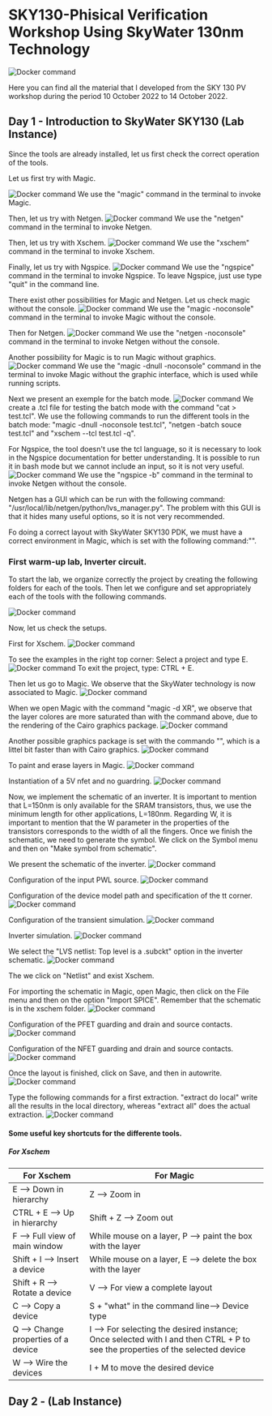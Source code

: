 # SKY130-Phisical Verification Workshop Using SkyWater 130nm Technology

![Docker command](/Images/PV.jpg)

Here you can find all the material that I developed from the SKY 130 PV workshop during the period 10 October 2022 to 14 October 2022.

## Day 1 - Introduction to SkyWater SKY130 (Lab Instance)

Since the tools are already installed, let us first check the correct operation of the tools.

Let us first try with Magic.

![Docker command](/Day1_images/1.PNG)
We use the "magic" command in the terminal to invoke Magic.

Then, let us try with Netgen.
![Docker command](/Day1_images/2.PNG)
We use the "netgen" command in the terminal to invoke Netgen.

Then, let us try with Xschem.
![Docker command](/Day1_images/3.PNG)
We use the "xschem" command in the terminal to invoke Xschem.

Finally, let us try with Ngspice.
![Docker command](/Day1_images/4.PNG)
We use the "ngspice" command in the terminal to invoke Ngspice. To leave Ngspice, just use type "quit" in the command line.

There exist other possibilities for Magic and Netgen. Let us check magic without the console.
![Docker command](/Day1_images/5.PNG)
We use the "magic -noconsole" command in the terminal to invoke Magic without the console.

Then for Netgen.
![Docker command](/Day1_images/6.PNG)
We use the "netgen -noconsole" command in the terminal to invoke Netgen without the console.

Another possibility for Magic is to run Magic without graphics.
![Docker command](/Day1_images/7.PNG)
We use the "magic -dnull -noconsole" command in the terminal to invoke Magic without the graphic interface, which is used while running scripts.

Next we present an exemple for the batch mode.
![Docker command](/Day1_images/8.PNG)
We create a .tcl file for testing the batch mode with the command "cat > test.tcl". We use the following commands to run the different tools in the batch mode: "magic -dnull -noconsole test.tcl", "netgen -batch souce test.tcl" and "xschem --tcl test.tcl -q".  

For Ngspice, the tool doesn't use the tcl language, so it is necessary to look in the Ngspice documentation for better understanding. It is possible to run it in bash mode but we cannot include an input, so it is not very useful.
![Docker command](/Day1_images/9.PNG)
We use the "ngspice -b" command in the terminal to invoke Netgen without the console.

Netgen has a GUI which can be run with the following command: "/usr/local/lib/netgen/python/lvs_manager.py". The problem with this GUI is that it hides many useful options, so it is not very recommended.

Fo doing a correct layout with SkyWater SKY130 PDK, we must have a correct environment in Magic, which is set with the following command:"".

### First warm-up lab, Inverter circuit.

To start the lab, we organize correctly the project by creating the following folders for each of the tools. Then let we configure and set appropriately each of the tools with the following commands.

![Docker command](/Day1_images/10.PNG)

Now, let us check the setups.

First for Xschem.
![Docker command](/Day1_images/11.PNG)

To see the examples in the right top corner: Select a project and type E.
![Docker command](/Day1_images/12.PNG)
To exit the project, type: CTRL + E.

Then let us go to Magic. We observe that the SkyWater technology is now associated to Magic.
![Docker command](/Day1_images/13.PNG)

When we open Magic with the command "magic -d XR", we observe that the layer colores are more saturated than with the command above, due to the rendering of the Cairo graphics package.
![Docker command](/Day1_images/14.PNG)

Another possible graphics package is set with the commando "", which is a littel bit faster than with Cairo graphics.
![Docker command](/Day1_images/15.PNG)

To paint and erase layers in Magic.
![Docker command](/Day1_images/16.PNG)

Instantiation of a 5V nfet and no guardring.
![Docker command](/Day1_images/17.PNG)

Now, we implement the schematic of an inverter. It is important to mention that L=150nm is only available for the SRAM transistors, thus, we use the minimum length for other applications, L=180nm. Regarding W, it is important to mention that the W parameter in the properties of the transistors corresponds to the width of all the fingers. Once we finish the schematic, we need to generate the symbol. We click on the Symbol menu and then on "Make symbol from schematic".

We present the schematic of the inverter.
![Docker command](/Day1_images/18.PNG)

Configuration of the input PWL source. 
![Docker command](/Day1_images/19.PNG)

Configuration of the device model path and specification of the tt corner. 
![Docker command](/Day1_images/20.PNG)

Configuration of the transient simulation. 
![Docker command](/Day1_images/21.PNG)

Inverter simulation. 
![Docker command](/Day1_images/22.PNG)

We select the "LVS netlist: Top level is a .subckt" option in the inverter schematic.
![Docker command](/Day1_images/23.PNG)

The we click on "Netlist" and exist Xschem.

For importing the schematic in Magic, open Magic, then click on the File menu and then on the option "Import SPICE". Remember that the schematic is in the xschem folder.
![Docker command](/Day1_images/24.PNG)

Configuration of the PFET guarding and drain and source contacts.
![Docker command](/Day1_images/25.PNG)

Configuration of the NFET guarding and drain and source contacts.
![Docker command](/Day1_images/26.PNG)

Once the layout is finished, click on Save, and then in autowrite.
![Docker command](/Day1_images/27.PNG)

Type the following commands for a first extraction. "extract do local" write all the results in the local directory, whereas "extract all" does the actual extraction.
![Docker command](/Day1_images/28.PNG)

#### Some useful key shortcuts for the differente tools.


##### For Xschem
| For Xschem  | For Magic | 
| ------------- | ------------- |
| E --> Down in hierarchy  | Z --> Zoom in  |
| CTRL + E --> Up in hierarchy   | Shift + Z --> Zoom out  |
| F --> Full view of main window   | While mouse on a layer, P --> paint the box with the layer  |
|  Shift + I --> Insert a device  | While mouse on a layer, E --> delete the box with the layer  |
|  Shift + R --> Rotate a device  | V --> For view a complete layout  |
|  C --> Copy a device  | S + "what" in the command line--> Device type  |
|  Q --> Change properties of a device  |  I --> For selecting the desired instance; Once selected with I and then CTRL + P to see the properties of the selected device|
|  W --> Wire the devices  |  I + M to move the desired device |

## Day 2 -  (Lab Instance)


